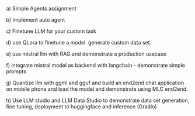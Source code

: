 a) Simple Agents assignment

b) Implement auto agent

c) Finetune LLM for your custom task

d) use QLora to finetune a model. generate custom data set. 

e) use mistral llm with RAG and demonstrate a production usecase

f) integrate mistral model as backend with langchain - demonstrate simple prompts 

g) Quantize llm with ggml and gguf and build an end2end chat application on mobile phone and load the model and demonstrate using MLC end2end.

h) Use LLM studio and LLM Data Studio to demonstrate data set generation, fine tuning, deployment to huggingface and inference (Gradio)
